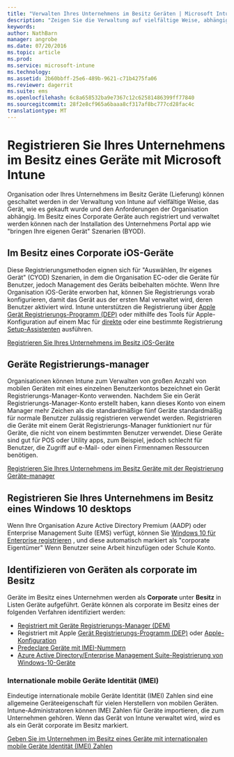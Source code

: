 ```yaml
---
title: "Verwalten Ihres Unternehmens im Besitz Geräten | Microsoft Intune"
description: "Zeigen Sie die Verwaltung auf vielfältige Weise, abhängig von dem Gerät, wie es gekauft wurde und Organisation Anforderungen Ihres Unternehmens im Besitz Geräte (Lieferung)."
keywords: 
author: NathBarn
manager: angrobe
ms.date: 07/20/2016
ms.topic: article
ms.prod: 
ms.service: microsoft-intune
ms.technology: 
ms.assetid: 2b60bbff-25e6-489b-9621-c71b4275fa06
ms.reviewer: dagerrit
ms.suite: ems
ms.openlocfilehash: 6c8a658532ba9e7367c12c62581486399ff77840
ms.sourcegitcommit: 28f2e8cf965a6baaa8cf317af8bc777cd28fac4c
translationtype: MT
---
```

# Registrieren Sie Ihres Unternehmens im Besitz eines Geräte mit Microsoft Intune
Organisation oder Ihres Unternehmens im Besitz Geräte (Lieferung) können geschaltet werden in der Verwaltung von Intune auf vielfältige Weise, das Gerät, wie es gekauft wurde und den Anforderungen der Organisation abhängig. Im Besitz eines Corporate Geräte auch registriert und verwaltet werden können nach der Installation des Unternehmens Portal app wie "bringen Ihre eigenen Gerät" Szenarien (BYOD).

## Im Besitz eines Corporate iOS-Geräte
Diese Registrierungsmethoden eignen sich für "Auswählen, Ihr eigenes Gerät" (CYOD) Szenarien, in dem die Organisation EC-oder die Geräte für Benutzer, jedoch Management des Geräts beibehalten möchte. Wenn Ihre Organisation iOS-Geräte erworben hat, können Sie Registrierungs vorab konfigurieren, damit das Gerät aus der ersten Mal verwaltet wird, deren Benutzer aktiviert wird. Intune unterstützen die Registrierung über [Apple Gerät Registrierungs-Programm (DEP)](ios-device-enrollment-program-in-microsoft-intune.md) oder mithilfe des Tools für Apple-Konfiguration auf einem Mac für [direkte](ios-direct-enrollment-in-microsoft-intune.md) oder eine bestimmte Registrierung [Setup-Assistenten](ios-setup-assistant-enrollment-in-microsoft-intune.md) ausführen.

[Registrieren Sie Ihres Unternehmens im Besitz iOS-Geräte](enroll-corporate-owned-ios-devices-in-microsoft-intune.md)

## Geräte Registrierungs-manager
Organisationen können Intune zum Verwalten von großen Anzahl von mobilen Geräten mit eines einzelnen Benutzerkontos bezeichnet ein Gerät Registrierungs-Manager-Konto verwenden. Nachdem Sie ein Gerät Registrierungs-Manager-Konto erstellt haben, kann dieses Konto von einem Manager mehr Zeichen als die standardmäßige fünf Geräte standardmäßig für normale Benutzer zulässig registrieren verwendet werden. Registrieren die Geräte mit einem Gerät Registrierungs-Manager funktioniert nur für Geräte, die nicht von einem bestimmten Benutzer verwendet. Diese Geräte sind gut für POS oder Utility apps, zum Beispiel, jedoch schlecht für Benutzer, die Zugriff auf e-Mail- oder einen Firmennamen Ressourcen benötigen.

[Registrieren Sie Ihres Unternehmens im Besitz Geräte mit der Registrierung Geräte-manager](enroll-corporate-owned-devices-with-the-device-enrollment-manager-in-microsoft-intune.md)

## Registrieren Sie Ihres Unternehmens im Besitz eines Windows 10 desktops

Wenn Ihre Organisation Azure Active Directory Premium (AADP) oder Enterprise Management Suite (EMS) verfügt, können Sie [Windows 10 für Enterprise registrieren](https://docs.microsoft.com/active-directory/active-directory-azureadjoin-windows10-devices-overview) , und diese automatisch markiert als "corporate Eigentümer" Wenn Benutzer seine Arbeit hinzufügen oder Schule Konto.

## Identifizieren von Geräten als corporate im Besitz

Geräte im Besitz eines Unternehmen werden als **Corporate** unter **Besitz** in Listen Geräte aufgeführt. Geräte können als corporate im Besitz eines der folgenden Verfahren identifiziert werden:

 - [Registriert mit Geräte Registrierungs-Manager (DEM)](enroll-corporate-owned-devices-with-the-device-enrollment-manager-in-microsoft-intune.md)
 - Registriert mit Apple [Gerät Registrierungs-Programm (DEP)](ios-device-enrollment-program-in-microsoft-intune.md) oder [Apple-Konfiguration](ios-setup-assistant-enrollment-in-microsoft-intune.md)
 - [Predeclare Geräte mit IMEI-Nummern](specify-corporate-owned-devices-with-international-mobile-equipment-identity-imei-numbers.md)
 - [Azure Active Directory/Enterprise Management Suite-Registrierung von Windows-10-Geräte](https://docs.microsoft.com/active-directory/active-directory-azureadjoin-windows10-devices-overview)

### Internationale mobile Geräte Identität (IMEI)

Eindeutige internationale mobile Geräte Identität (IMEI) Zahlen sind eine allgemeine Geräteeigenschaft für vielen Herstellern von mobilen Geräten. Intune-Administratoren können IMEI Zahlen für Geräte importieren, die zum Unternehmen gehören. Wenn das Gerät von Intune verwaltet wird, wird es als ein Gerät corporate im Besitz markiert.

[Geben Sie im Unternehmen im Besitz eines Geräte mit internationalen mobile Geräte Identität (IMEI) Zahlen](specify-corporate-owned-devices-with-international-mobile-equipment-identity-imei-numbers.md)
